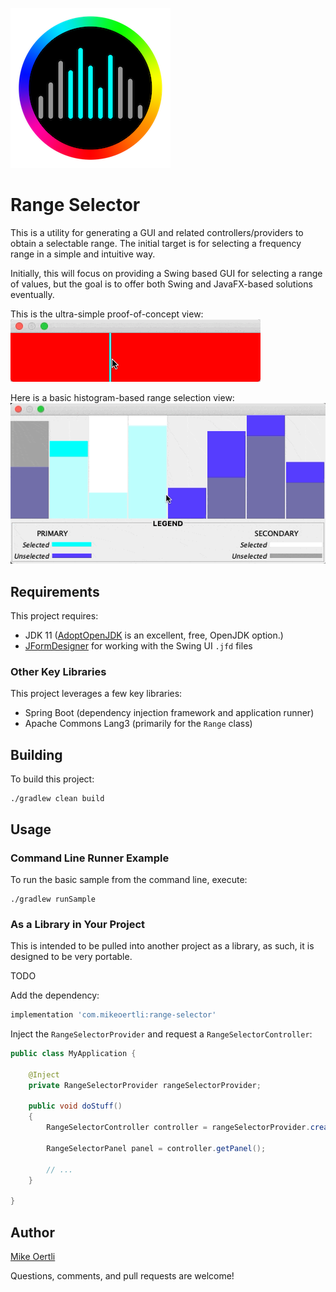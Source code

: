![Logo](doc/range-selection-icon-256.png)

# Range Selector
This is a utility for generating a GUI and related controllers/providers to obtain a selectable range. The initial target
is for selecting a frequency range in a simple and intuitive way.

Initially, this will focus on providing a Swing based GUI for selecting a range of values, but the goal is to 
offer both Swing and JavaFX-based solutions eventually.

This is the ultra-simple proof-of-concept view:
![Simple Range Selection](doc/simple-range-selection-panel.gif)

Here is a basic histogram-based range selection view:
![Basic Histogram](doc/basic-histogram-with-legend.gif)

## Requirements
This project requires:
* JDK 11 ([AdoptOpenJDK](https://adoptopenjdk.net) is an excellent, free, OpenJDK option.)
* [JFormDesigner](https://www.formdev.com) for working with the Swing UI `.jfd` files

### Other Key Libraries
This project leverages a few key libraries:
* Spring Boot (dependency injection framework and application runner)
* Apache Commons Lang3 (primarily for the `Range` class)

## Building

To build this project:
```shell script
./gradlew clean build
```

## Usage

### Command Line Runner Example

To run the basic sample from the command line, execute:
```shell script
./gradlew runSample
```

### As a Library in Your Project

This is intended to be pulled into another project as a library, as such, it is designed to be very portable.

TODO

Add the dependency:
```groovy
implementation 'com.mikeoertli:range-selector'
```

Inject the `RangeSelectorProvider` and request a `RangeSelectorController`:
```java
public class MyApplication {

    @Inject
    private RangeSelectorProvider rangeSelectorProvider;
    
    public void doStuff()
    {
        RangeSelectorController controller = rangeSelectorProvider.createRangeSelectorController();
        
        RangeSelectorPanel panel = controller.getPanel();

        // ...
    }

}
```


## Author

[Mike Oertli](https://github.com/mikeoertli)


Questions, comments, and pull requests are welcome!